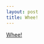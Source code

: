 ```yaml
--- 
layout: post
title: Whee!
---
```

<a href="http://www.firefoxflicks.com/flick/index.php?id=19542&c=false">Whee!</a>

